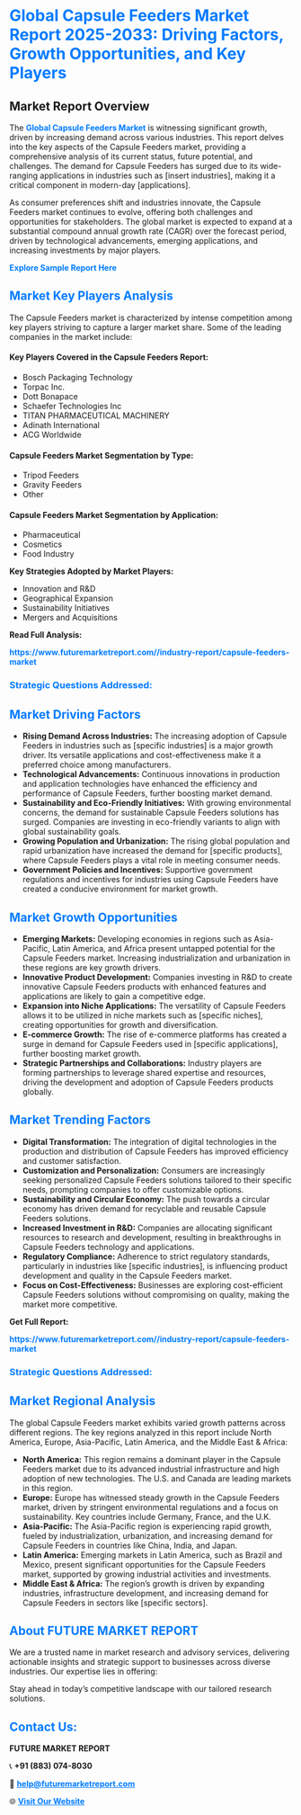<h1 style="color: #007BFF;">Global Capsule Feeders Market Report 2025-2033: Driving Factors, Growth Opportunities, and Key Players</h1>

<section id="overview">
<h2>Market Report Overview</h2>
<p>The <a href="https://www.futuremarketreport.com//industry-report/capsule-feeders-market" style="color: #007BFF; text-decoration: none;"><strong>Global Capsule Feeders Market</strong></a> is witnessing significant growth, driven by increasing demand across various industries. This report delves into the key aspects of the Capsule Feeders market, providing a comprehensive analysis of its current status, future potential, and challenges. The demand for Capsule Feeders has surged due to its wide-ranging applications in industries such as [insert industries], making it a critical component in modern-day [applications].</p>
<p>As consumer preferences shift and industries innovate, the Capsule Feeders market continues to evolve, offering both challenges and opportunities for stakeholders. The global market is expected to expand at a substantial compound annual growth rate (CAGR) over the forecast period, driven by technological advancements, emerging applications, and increasing investments by major players.</p>
</section>

<section id="overview">
<p><a href="https://www.futuremarketreport.com//request-sample/reportId=58237" style="color: #007BFF; text-decoration: none;"><strong>Explore Sample Report Here</strong></a></p>
</section>

<section id="key-players">
<h2 style="color: #007BFF;">Market Key Players Analysis</h2>
<p>The Capsule Feeders market is characterized by intense competition among key players striving to capture a larger market share. Some of the leading companies in the market include:</p>
<h4>Key Players Covered in the Capsule Feeders Report:</h4>
<ul><li>Bosch Packaging Technology</li><li>Torpac Inc.</li><li>Dott Bonapace</li><li>Schaefer Technologies Inc</li><li>TITAN PHARMACEUTICAL MACHINERY</li><li>Adinath International</li><li>ACG Worldwide</li></ul>
<h4>Capsule Feeders Market Segmentation by Type:</h4>
<ul><li>Tripod Feeders</li><li>Gravity Feeders</li><li>Other</li></ul>

<h4>Capsule Feeders Market Segmentation by Application:</h4>
<ul><li>Pharmaceutical</li><li>Cosmetics</li><li>Food Industry</li></ul>
<p><strong>Key Strategies Adopted by Market Players:</strong></p>
<ul>
<li>Innovation and R&D</li>
<li>Geographical Expansion</li>
<li>Sustainability Initiatives</li>
<li>Mergers and Acquisitions</li>
</ul>
</section>

<section>
<p><strong>Read Full Analysis: </strong></p><a href="https://www.futuremarketreport.com//industry-report/capsule-feeders-market" style="color: #007BFF; text-decoration: none;"><strong>https://www.futuremarketreport.com//industry-report/capsule-feeders-market</strong></a>
<h3 style="color: #007BFF;">Strategic Questions Addressed:</h3>
</section>

<section id="driving-factors">
<h2 style="color: #007BFF;">Market Driving Factors</h2>
<ul>
<li><strong>Rising Demand Across Industries:</strong> The increasing adoption of Capsule Feeders in industries such as [specific industries] is a major growth driver. Its versatile applications and cost-effectiveness make it a preferred choice among manufacturers.</li>
<li><strong>Technological Advancements:</strong> Continuous innovations in production and application technologies have enhanced the efficiency and performance of Capsule Feeders, further boosting market demand.</li>
<li><strong>Sustainability and Eco-Friendly Initiatives:</strong> With growing environmental concerns, the demand for sustainable Capsule Feeders solutions has surged. Companies are investing in eco-friendly variants to align with global sustainability goals.</li>
<li><strong>Growing Population and Urbanization:</strong> The rising global population and rapid urbanization have increased the demand for [specific products], where Capsule Feeders plays a vital role in meeting consumer needs.</li>
<li><strong>Government Policies and Incentives:</strong> Supportive government regulations and incentives for industries using Capsule Feeders have created a conducive environment for market growth.</li>
</ul>
</section>

<section id="growth-opportunities">
<h2 style="color: #007BFF;">Market Growth Opportunities</h2>
<ul>
<li><strong>Emerging Markets:</strong> Developing economies in regions such as Asia-Pacific, Latin America, and Africa present untapped potential for the Capsule Feeders market. Increasing industrialization and urbanization in these regions are key growth drivers.</li>
<li><strong>Innovative Product Development:</strong> Companies investing in R&D to create innovative Capsule Feeders products with enhanced features and applications are likely to gain a competitive edge.</li>
<li><strong>Expansion into Niche Applications:</strong> The versatility of Capsule Feeders allows it to be utilized in niche markets such as [specific niches], creating opportunities for growth and diversification.</li>
<li><strong>E-commerce Growth:</strong> The rise of e-commerce platforms has created a surge in demand for Capsule Feeders used in [specific applications], further boosting market growth.</li>
<li><strong>Strategic Partnerships and Collaborations:</strong> Industry players are forming partnerships to leverage shared expertise and resources, driving the development and adoption of Capsule Feeders products globally.</li>
</ul>
</section>

<section id="trending-factors">
<h2 style="color: #007BFF;">Market Trending Factors</h2>
<ul>
<li><strong>Digital Transformation:</strong> The integration of digital technologies in the production and distribution of Capsule Feeders has improved efficiency and customer satisfaction.</li>
<li><strong>Customization and Personalization:</strong> Consumers are increasingly seeking personalized Capsule Feeders solutions tailored to their specific needs, prompting companies to offer customizable options.</li>
<li><strong>Sustainability and Circular Economy:</strong> The push towards a circular economy has driven demand for recyclable and reusable Capsule Feeders solutions.</li>
<li><strong>Increased Investment in R&D:</strong> Companies are allocating significant resources to research and development, resulting in breakthroughs in Capsule Feeders technology and applications.</li>
<li><strong>Regulatory Compliance:</strong> Adherence to strict regulatory standards, particularly in industries like [specific industries], is influencing product development and quality in the Capsule Feeders market.</li>
<li><strong>Focus on Cost-Effectiveness:</strong> Businesses are exploring cost-efficient Capsule Feeders solutions without compromising on quality, making the market more competitive.</li>
</ul>
</section>

<section>
<p><strong>Get Full Report: </strong></p><a href="https://www.futuremarketreport.com//industry-report/capsule-feeders-market" style="color: #007BFF; text-decoration: none;"><strong>https://www.futuremarketreport.com//industry-report/capsule-feeders-market</strong></a>
<h3 style="color: #007BFF;">Strategic Questions Addressed:</h3>
</section>


<section id="regional-analysis">
<h2 style="color: #007BFF;">Market Regional Analysis</h2>
<p>The global Capsule Feeders market exhibits varied growth patterns across different regions. The key regions analyzed in this report include North America, Europe, Asia-Pacific, Latin America, and the Middle East & Africa:</p>
<ul>
<li><strong>North America:</strong> This region remains a dominant player in the Capsule Feeders market due to its advanced industrial infrastructure and high adoption of new technologies. The U.S. and Canada are leading markets in this region.</li>
<li><strong>Europe:</strong> Europe has witnessed steady growth in the Capsule Feeders market, driven by stringent environmental regulations and a focus on sustainability. Key countries include Germany, France, and the U.K.</li>
<li><strong>Asia-Pacific:</strong> The Asia-Pacific region is experiencing rapid growth, fueled by industrialization, urbanization, and increasing demand for Capsule Feeders in countries like China, India, and Japan.</li>
<li><strong>Latin America:</strong> Emerging markets in Latin America, such as Brazil and Mexico, present significant opportunities for the Capsule Feeders market, supported by growing industrial activities and investments.</li>
<li><strong>Middle East & Africa:</strong> The region’s growth is driven by expanding industries, infrastructure development, and increasing demand for Capsule Feeders in sectors like [specific sectors].</li>
</ul>
</section>

<footer>
<h2 style="color: #007BFF;">About FUTURE MARKET REPORT</h2>
<p>We are a trusted name in market research and advisory services, delivering actionable insights and strategic support to businesses across diverse industries. Our expertise lies in offering:</p>

<p>Stay ahead in today’s competitive landscape with our tailored research solutions.</p>

<h2 style="color: #007BFF;">Contact Us:</h2>
<p><strong>FUTURE MARKET REPORT</strong></p>
<p>📞 <strong>+91 (883) 074-8030</strong></p>
<p>📧 <strong><a href="mailto:help@futuremarketreport.com" style="color: #007BFF;">help@futuremarketreport.com</a></strong></p>
<p>🌐 <strong><a href="https://www.futuremarketreport.com/" style="color: #007BFF;">Visit Our Website</a></strong></p>
</footer>